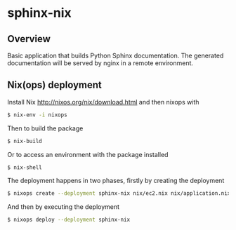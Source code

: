 # sphinx-nix

## Overview

Basic application that builds Python Sphinx documentation.
The generated documentation will be served by nginx in a remote environment.

## Nix(ops) deployment

Install Nix http://nixos.org/nix/download.html and then nixops with

```bash
$ nix-env -i nixops
```

Then to build the package

```bash
$ nix-build
```

Or to access an environment with the package installed

```bash
$ nix-shell
```

The deployment happens in two phases, firstly by creating the deployment

```bash
$ nixops create --deployment sphinx-nix nix/ec2.nix nix/application.nix
```

And then by executing the deployment

```bash
$ nixops deploy --deployment sphinx-nix
```
